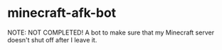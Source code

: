 # minecraft-afk-bot
NOTE: NOT COMPLETED! A bot to make sure that my Minecraft server doesn't shut off after I leave it.
